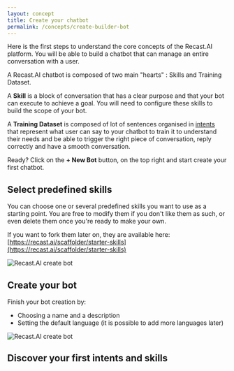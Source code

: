 ```yaml
---
layout: concept
title: Create your chatbot
permalink: /concepts/create-builder-bot
---
```


Here is the first steps to understand the core concepts of the Recast.AI platform. You will be able to build a chatbot that can manage an entire conversation with a user.

A Recast.AI chatbot is composed of two main "hearts" : Skills and Training Dataset.

A **Skill** is a block of conversation that has a clear purpose and that your bot can execute to achieve a goal. You will need to configure these skills to build the scope of your bot.

A **Training Dataset** is composed of lot of sentences organised in [intents](https://recastai.github.io/docs/concepts/intent) that represent what user can say to your chatbot to train it to understand their needs and be able to trigger the right piece of conversation, reply correctly and have a smooth conversation.

Ready? Click on the **+ New Bot** button, on the top right and start create your first chatbot.

## Select predefined skills

You can choose one or several predefined skills you want to use as a starting point.
You are free to modify them if you don't like them as such, or even delete them once you're ready to make your own.

If you want to fork them later on, they are available here: [https://recast.ai/scaffolder/starter-skills](https://recast.ai/scaffolder/starter-skills)

![Recast.AI create bot](https://cdn.recast.ai/man/introduction/predefined-skills.png)

## Create your bot

Finish your bot creation by:
* Choosing a name and a description
* Setting the default language (it is possible to add more languages later)

![Recast.AI create bot](https://cdn.recast.ai/man/recast-ai-create-builder-3-body.png)

## Discover your first intents and skills



